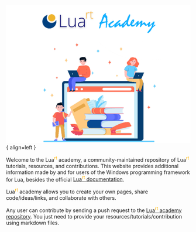 ![LuaRT Academy](Academy.png){ align=left }
  
Welcome to the Lua<sup style="color:#FFB300">rt</sup> academy, a community-maintained repository of Lua<sup style="color:#FFB300">rt</sup> tutorials, resources, and contributions. This website provides additional information made by and for users of the Windows programming framework for Lua, besides the official [Lua<sup style="color:#FFB300">rt</sup> documentation](https://luart.org/doc/index.html).

Lua<sup style="color:#FFB300">rt</sup> academy allows you to create your own pages, share code/ideas/links, and collaborate with others.
  
Any user can contribute by sending a push request to the [Lua<sup style="color:#FFB300">rt</sup> academy repository]().
You just need to provide your resources/tutorials/contribution using markdown files.